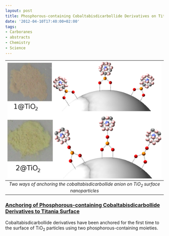 ```yaml
---
layout: post
title: Phosphorous-containing Cobaltabisdicarbollide Derivatives on Titania Surface
date: '2012-04-10T17:40:00+02:00'
tags:
- Carboranes
- abstracts
- Chemistry
- Science
---
```

 | ![](/imgs/m29suo9gID1rsb0g7o1_640.png)  |
|:--:|
|*Two ways of anchoring the cobaltabisdicarbollide anion on TiO<sub>2 </sub> surface nanoparticles*|

### [Anchoring of Phosphorous-containing Cobaltabisdicarbollide Derivatives to Titania Surface](http://dx.doi.org/10.1021/la100724r)

Cobaltabisdicarbollide derivatives have been anchored for the first time to the surface of TiO<sub>2</sub> particles using two phosphorous-containing moieties.

